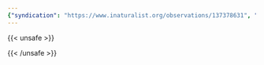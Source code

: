 ```yaml
---
{"syndication": "https://www.inaturalist.org/observations/137378631", "date": "2022-10-02T16:13:08-04:00", "taxon": {"name": "Vitis riparia", "common_name": "riverbank grape"}, "quality_grade": "research", "identifications_most_agree": true, "species_guess": "riverbank grape", "identifications_most_disagree": false, "captive": false, "project_ids": [4034], "community_taxon_id": 119936, "geojson": {"type": "Point", "coordinates": [-75.2068819444, 43.1109336111]}, "owners_identification_from_vision": true, "identifications_count": 1, "obscured": false, "num_identification_agreements": 1, "num_identification_disagreements": 0, "place_guess": "Utica, NY, USA", "photos": [{"id": 234621489, "license_code": "cc-by-nc", "original_dimensions": {"width": 1536, "height": 2048}, "url": "https://inaturalist-open-data.s3.amazonaws.com/photos/234621489/square.jpeg", "attribution": "(c) Brandon Rozek, all rights reserved", "flags": []}, {"id": 234621511, "license_code": "cc-by-nc", "original_dimensions": {"width": 1536, "height": 2048}, "url": "https://inaturalist-open-data.s3.amazonaws.com/photos/234621511/square.jpeg", "attribution": "(c) Brandon Rozek, all rights reserved", "flags": []}]}
---
```

{{< unsafe >}}

{{< /unsafe >}}
